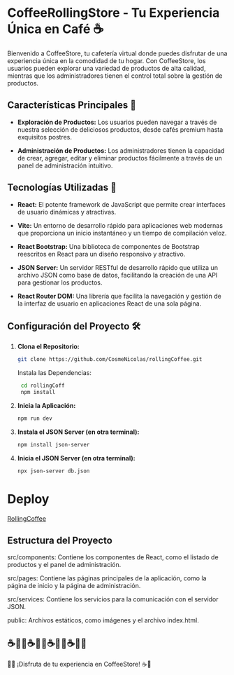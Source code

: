 # CoffeeRollingStore - Tu Experiencia Única en Café ☕

Bienvenido a CoffeeStore, tu cafetería virtual donde puedes disfrutar de una experiencia única en la comodidad de tu hogar. Con CoffeeStore, los usuarios pueden explorar una variedad de productos de alta calidad, mientras que los administradores tienen el control total sobre la gestión de productos.

## Características Principales 🥐

- **Exploración de Productos:** Los usuarios pueden navegar a través de nuestra selección de deliciosos productos, desde cafés premium hasta exquisitos postres.

- **Administración de Productos:** Los administradores tienen la capacidad de crear, agregar, editar y eliminar productos fácilmente a través de un panel de administración intuitivo.

## Tecnologías Utilizadas 🍵

- **React:** El potente framework de JavaScript que permite crear interfaces de usuario dinámicas y atractivas.

- **Vite:** Un entorno de desarrollo rápido para aplicaciones web modernas que proporciona un inicio instantáneo y un tiempo de compilación veloz.

- **React Bootstrap:** Una biblioteca de componentes de Bootstrap reescritos en React para un diseño responsivo y atractivo.

- **JSON Server:** Un servidor RESTful de desarrollo rápido que utiliza un archivo JSON como base de datos, facilitando la creación de una API para gestionar los productos.

- **React Router DOM:** Una librería que facilita la navegación y gestión de la interfaz de usuario en aplicaciones React de una sola página.

## Configuración del Proyecto 🛠️

1. **Clona el Repositorio:**

   ```bash
   git clone https://github.com/CosmeNicolas/rollingCoffee.git
   ```

   Instala las Dependencias:

   ```bash
    cd rollingCoff
    npm install
   ```

2. **Inicia la Aplicación:**

    ```bash
    npm run dev
    ```

3. **Instala el JSON Server (en otra terminal):**

    ```bash
    npm install json-server
    ```
4. **Inicia el JSON Server (en otra terminal):**
     ```bash
    npx json-server db.json
    ```

# Deploy
       
[RollingCoffee](https://coffeerolling.netlify.app/)

## Estructura del Proyecto

src/components: Contiene los componentes de React, como el listado de productos y el panel de administración.

src/pages: Contiene las páginas principales de la aplicación, como la página de inicio y la página de administración.

src/services: Contiene los servicios para la comunicación con el servidor JSON.

public: Archivos estáticos, como imágenes y el archivo index.html.

## ☕🥐🍵☕🍵🥐☕🍵🥐☕🍵🥐

🤙🥐 ¡Disfruta de tu experiencia en CoffeeStore! ☕🌟
